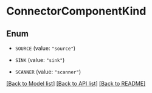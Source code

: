 # ConnectorComponentKind

## Enum


* `SOURCE` (value: `"source"`)

* `SINK` (value: `"sink"`)

* `SCANNER` (value: `"scanner"`)


[[Back to Model list]](../README.md#documentation-for-models) [[Back to API list]](../README.md#documentation-for-api-endpoints) [[Back to README]](../README.md)


